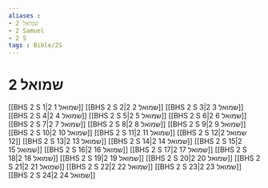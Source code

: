 ```yaml
---
aliases : 
- 2 שמואל
- 2 Samuel
- 2 S
tags : Bible/2S
---
```


# 2 שמואל

[[BHS 2 S 1|2 שמואל 1]]
[[BHS 2 S 2|2 שמואל 2]]
[[BHS 2 S 3|2 שמואל 3]]
[[BHS 2 S 4|2 שמואל 4]]
[[BHS 2 S 5|2 שמואל 5]]
[[BHS 2 S 6|2 שמואל 6]]
[[BHS 2 S 7|2 שמואל 7]]
[[BHS 2 S 8|2 שמואל 8]]
[[BHS 2 S 9|2 שמואל 9]]
[[BHS 2 S 10|2 שמואל 10]]
[[BHS 2 S 11|2 שמואל 11]]
[[BHS 2 S 12|2 שמואל 12]]
[[BHS 2 S 13|2 שמואל 13]]
[[BHS 2 S 14|2 שמואל 14]]
[[BHS 2 S 15|2 שמואל 15]]
[[BHS 2 S 16|2 שמואל 16]]
[[BHS 2 S 17|2 שמואל 17]]
[[BHS 2 S 18|2 שמואל 18]]
[[BHS 2 S 19|2 שמואל 19]]
[[BHS 2 S 20|2 שמואל 20]]
[[BHS 2 S 21|2 שמואל 21]]
[[BHS 2 S 22|2 שמואל 22]]
[[BHS 2 S 23|2 שמואל 23]]
[[BHS 2 S 24|2 שמואל 24]]
